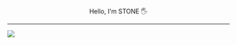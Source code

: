 <p style="text-align:center">Hello, I'm STONE 🖐️</p>
<hr/>
<a href="https://www.instagram.com/p_samename" target="blank">
    <img src="https://img.shields.io/badge/instagram-E4405F?style=flat-square&logo=instagram&logoColor=white"/>
</a>
